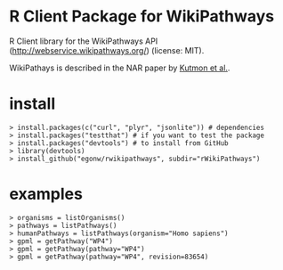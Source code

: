 # R Client Package for WikiPathways

R Client library for the WikiPathways API (http://webservice.wikipathways.org/) (license: MIT).

WikiPathays is described in the NAR paper by [Kutmon et al.](http://dx.doi.org/10.1093/nar/gkv1024).

# install

    > install.packages(c("curl", "plyr", "jsonlite")) # dependencies
    > install.packages("testthat") # if you want to test the package
    > install.packages("devtools") # to install from GitHub
    > library(devtools)
    > install_github("egonw/rwikipathways", subdir="rWikiPathways")

# examples

    > organisms = listOrganisms()
    > pathways = listPathways()
    > humanPathways = listPathways(organism="Homo sapiens")
    > gpml = getPathway("WP4")
    > gpml = getPathway(pathway="WP4")
    > gpml = getPathway(pathway="WP4", revision=83654)
